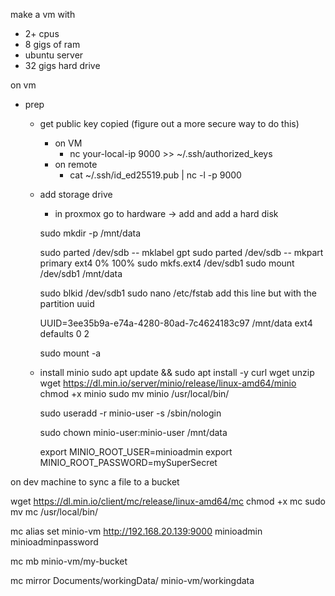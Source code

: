 make a vm with 
- 2+ cpus
- 8 gigs of ram
- ubuntu server
- 32 gigs hard drive


on vm
- prep
    - get public key copied (figure out a more secure way to do this)
        - on VM
            - nc your-local-ip 9000 >> ~/.ssh/authorized_keys
        - on remote
            - cat ~/.ssh/id_ed25519.pub | nc -l -p 9000
    - add storage drive
        - in proxmox go to hardware → add and add a hard disk
        
        sudo mkdir -p /mnt/data
        
        sudo parted /dev/sdb -- mklabel gpt
        sudo parted /dev/sdb -- mkpart primary ext4 0% 100%
        sudo mkfs.ext4 /dev/sdb1
        sudo mount /dev/sdb1 /mnt/data
        
        sudo blkid /dev/sdb1
        sudo nano /etc/fstab
        add this line but with the partition uuid
        
        UUID=3ee35b9a-e74a-4280-80ad-7c4624183c97 /mnt/data ext4 defaults 0 2
        
        sudo mount -a
    - install minio
        sudo apt update && sudo apt install -y curl wget unzip
        wget https://dl.min.io/server/minio/release/linux-amd64/minio
        chmod +x minio
        sudo mv minio /usr/local/bin/

        sudo useradd -r minio-user -s /sbin/nologin

        sudo chown minio-user:minio-user /mnt/data

        export MINIO_ROOT_USER=minioadmin
        export MINIO_ROOT_PASSWORD=mySuperSecret



on dev machine to sync a file to a bucket

wget https://dl.min.io/client/mc/release/linux-amd64/mc
chmod +x mc
sudo mv mc /usr/local/bin/

mc alias set minio-vm http://192.168.20.139:9000 minioadmin minioadminpassword

mc mb minio-vm/my-bucket

mc mirror Documents/workingData/ minio-vm/workingdata